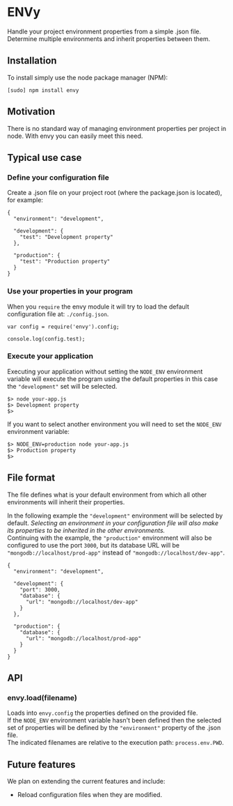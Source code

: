 # ENVy

Handle your project environment properties from a simple .json file. Determine
 multiple environments and inherit properties between them.

## Installation

To install simply use the node package manager (NPM):

    [sudo] npm install envy

## Motivation

There is no standard way of managing environment properties per project in 
node. With envy you can easily meet this need.

## Typical use case 

### Define your configuration file

Create a .json file on your project root (where the package.json is located), 
for example:

    {
      "environment": "development",

      "development": {
        "test": "Development property"
      },

      "production": {
        "test": "Production property"
      }
    }

### Use your properties in your program

When you `require` the envy module it will try to load the default 
configuration file at: `./config.json`.

    var config = require('envy').config;

    console.log(config.test);

### Execute your application

Executing your application without setting the `NODE_ENV` environment 
variable will execute the program using the default properties in this case 
the `"development"` set will be selected.

    $> node your-app.js
    $> Development property
    $>

If you want to select another environment you will need to set the 
`NODE_ENV` environment variable:

    $> NODE_ENV=production node your-app.js
    $> Production property
    $>

## File format

The file defines what is your default environment from which all other 
environments will inherit their properties.

In the following example the `"development"` environment will be selected 
by default. _Selecting an environment in your configuration file will also make
 its properties to be inherited in the other environments._  
Continuing with the example, the `"production"` environment will also be 
configured to use the port `3000`, but its database URL will be 
`"mongodb://localhost/prod-app"` instead of 
`"mongodb://localhost/dev-app"`.

    {
      "environment": "development",

      "development": {
        "port": 3000,
        "database": {
          "url": "mongodb://localhost/dev-app"
        }
      },

      "production": {
        "database": {
          "url": "mongodb://localhost/prod-app"
        }
      }
    }

## API

### envy.load(filename)

Loads into `envy.config` the properties defined on the provided file.  
If the `NODE_ENV` environment variable hasn't been defined then the 
selected set of properties will be defined by the `"environment"` property
 of the .json file.  
The indicated filenames are relative to the execution path: 
`process.env.PWD`.

## Future features

We plan on extending the current features and include:

- Reload configuration files when they are modified.

